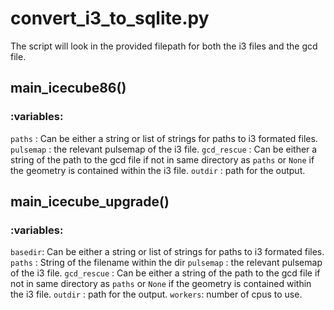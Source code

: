 # convert_i3_to_sqlite.py

The script will look in the provided filepath for both the i3 files and the gcd file.

## main_icecube86()
### :variables:
`paths` : Can be either a string or list of strings for paths to i3 formated files.
`pulsemap` : the relevant pulsemap of the i3 file.
`gcd_rescue` : Can be either a string of the path to the gcd file if not in same directory as `paths` or `None` if the geometry is contained within the i3 file.
`outdir` : path for the output.

## main_icecube_upgrade()
### :variables:
`basedir`: Can be either a string or list of strings for paths to i3 formated files.
`paths` : String of the filename within the dir 
`pulsemap` : the relevant pulsemap of the i3 file.
`gcd_rescue` : Can be either a string of the path to the gcd file if not in same directory as `paths` or `None` if the geometry is contained within the i3 file.
`outdir` : path for the output.
`workers`: number of cpus to use.
